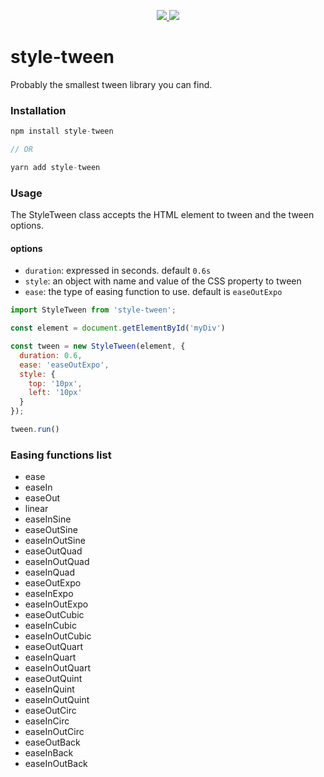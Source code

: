 <p align="center">
  <a href="https://npm.im/style-tween">
    <img src="https://badgen.net/npm/v/style-tween">
  </a>
  <a href="https://bundlephobia.com/result?p=style-tween">
    <img src="https://badgen.net/bundlephobia/minzip/style-tween">
  </a>
</p>

# style-tween
Probably the smallest tween library you can find.

### Installation

```js
npm install style-tween

// OR

yarn add style-tween
```

### Usage
The StyleTween class accepts the HTML element to tween and the tween options.

#### options
- `duration`: expressed in seconds. default `0.6s`
- `style`: an object with name and value of the CSS property to tween
- `ease`: the type of easing function to use. default is `easeOutExpo`

```js
import StyleTween from 'style-tween';

const element = document.getElementById('myDiv')

const tween = new StyleTween(element, {
  duration: 0.6,
  ease: 'easeOutExpo',
  style: {
    top: '10px',
    left: '10px'
  }
});

tween.run()
```

### Easing functions list

- ease
- easeIn
- easeOut
- linear
- easeInSine
- easeOutSine
- easeInOutSine
- easeOutQuad
- easeInOutQuad
- easeInQuad
- easeOutExpo
- easeInExpo
- easeInOutExpo
- easeOutCubic
- easeInCubic
- easeInOutCubic
- easeOutQuart
- easeInQuart
- easeInOutQuart
- easeOutQuint
- easeInQuint
- easeInOutQuint
- easeOutCirc
- easeInCirc
- easeInOutCirc
- easeOutBack
- easeInBack
- easeInOutBack
